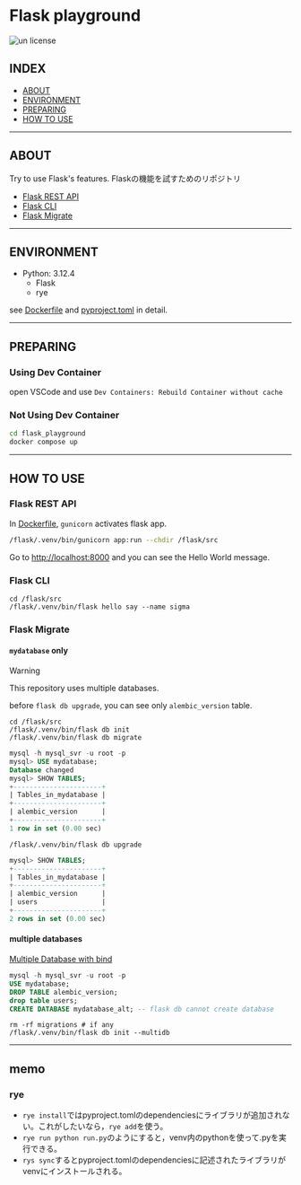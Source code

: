 # Flask playground

![un license](https://img.shields.io/github/license/RyosukeDTomita/flask_playground)

## INDEX

- [ABOUT](#about)
- [ENVIRONMENT](#environment)
- [PREPARING](#preparing)
- [HOW TO USE](#how-to-use)

---

## ABOUT

Try to use Flask's features.
Flaskの機能を試すためのリポジトリ

- [Flask REST API](#flask-rest-api)
- [Flask CLI](#flask-cli)
- [Flask Migrate](#flask-migrate)

---

## ENVIRONMENT

- Python: 3.12.4
  - Flask
  - rye

see [Dockerfile](./Dockerfile) and [pyproject.toml](./pyproject.toml) in detail.

---

## PREPARING

### Using Dev Container

open VSCode and use `Dev Containers: Rebuild Container without cache`

### Not Using Dev Container

```bash
cd flask_playground
docker compose up
```

---

## HOW TO USE

### Flask REST API

In [Dockerfile](./Dockerfile), `gunicorn` activates flask app.

```bash
/flask/.venv/bin/gunicorn app:run --chdir /flask/src
```

Go to [http://localhost:8000](http://localhost:8000) and you can see the Hello World message.

### Flask CLI

```shell
cd /flask/src
/flask/.venv/bin/flask hello say --name sigma
```

### Flask Migrate

#### `mydatabase` only

> [!WARNING]
> This repository uses multiple databases.

before `flask db upgrade`, you can see only `alembic_version` table.

```shell
cd /flask/src
/flask/.venv/bin/flask db init
/flask/.venv/bin/flask db migrate
```

```sql
mysql -h mysql_svr -u root -p
mysql> USE mydatabase;
Database changed
mysql> SHOW TABLES;
+----------------------+
| Tables_in_mydatabase |
+----------------------+
| alembic_version      |
+----------------------+
1 row in set (0.00 sec)
```

```shell
/flask/.venv/bin/flask db upgrade
```

```sql
mysql> SHOW TABLES;
+----------------------+
| Tables_in_mydatabase |
+----------------------+
| alembic_version      |
| users                |
+----------------------+
2 rows in set (0.00 sec)
```

#### multiple databases

[Multiple Database with bind](https://flask-sqlalchemy.readthedocs.io/en/stable/binds/)

```sql
mysql -h mysql_svr -u root -p
USE mydatabase;
DROP TABLE alembic_version;
drop table users;
CREATE DATABASE mydatabase_alt; -- flask db cannot create database
```

```shell
rm -rf migrations # if any
/flask/.venv/bin/flask db init --multidb
```

---

## memo

### rye

- `rye install`ではpyproject.tomlのdependenciesにライブラリが追加されない。これがしたいなら，`rye add`を使う。
- `rye run python run.py`のようにすると，venv内のpythonを使って.pyを実行できる。
- `rys sync`するとpyproject.tomlのdependenciesに記述されたライブラリがvenvにインストールされる。
